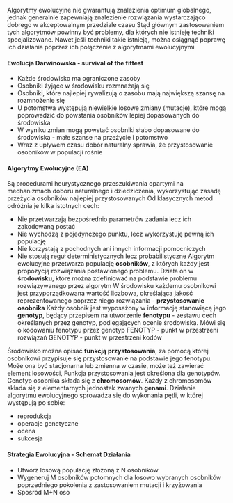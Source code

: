 Algorytmy ewolucyjne nie gwarantują znalezienia optimum globalnego, jednak generalnie zapewniają znalezienie rozwiązania wystarczająco dobrego w akceptowalnym przedziale czasu
Stąd głównym zastosowaniem tych algorytmów powinny być problemy, dla których nie istnieję techniki specjalizowane. Nawet jeśli techniki takie istnieją, można osiągnąć poprawę ich działania poprzez ich połączenie z algorytmami ewolucyjnymi

#### Ewolucja Darwinowska - survival of the fittest
- Każde środowisko ma ograniczone zasoby
- Osobniki żyjące w środowisku rozmnażają się
- Osobniki, które najlepiej rywalizują o zasobu mają największą szansę na rozmnożenie się
- U potomstwa występują niewielkie losowe zmiany (mutacje), które mogą poprowadzić do powstania osobników lepiej dopasowanych do środowiska
- W wyniku zmian mogą powstać osobniki słabo dopasowane do środowiska - małe szanse na przeżycie i potomstwo
- Wraz z upływem czasu dobór naturalny sprawia, że przystosowanie osobników w populacji rośnie

#### Algorytmy Ewolucyjne (EA)
Są procedurami heurystycznego przeszukiwania opartymi na mechanizmach doboru naturalnego i dziedziczenia, wykorzystując zasadę przeżycia osobników najlepiej przystosowanych
Od klasycznych metod odróżnia je kilka istotnych cech:
- Nie przetwarzają bezpośrednio parametrów zadania lecz ich zakodowaną postać
- Nie wychodzą z pojedynczego punktu, lecz wykorzystuję pewną ich populację
- Nie korzystają z pochodnych ani innych informacji pomocniczych
- Nie stosują reguł deterministycznych lecz probabilistyczne
Algorytm ewolucyjne przetwarza populację **osobników**, z których każdy jest propozycją rozwiązania postawionego problemu. Działa on w **środowisku**, które można zdefiniować na podstawie problemu rozwiązywanego przez algorytm
W środowisku każdemu osobnikowi jest przyporządkowana wartość liczbowa, określająca jakość reprezentowanego poprzez niego rozwiązania - **przystosowanie osobnika**
Każdy osobnik jest wyposażony w informację stanowiącą jego **genotyp**, będący przepisem na utworzenie **fenotypu** - zestawu cech określanych przez genotyp, podlegających ocenie środowiska.
Mówi się o kodowaniu fenotypu przez genotyp
FENOTYP - punkt w przestrzeni rozwiązań
GENOTYP - punkt w przestrzeni kodów

Środowisko można opisać **funkcją przystosowania**, za pomocą której osobnikowi przypisuje się przystosowanie na podstawie jego fenotypu. Może ona być stacjonarna lub zmienna w czasie, może też zawierać element losowości, Funkcja przystosowania jest określona dla genotypów. Genotyp osobnika składa się z **chromosomów**. Każdy z chromosomów składa się z elementarnych jednostek zwanych **genami**. Działanie algorytmu ewolucyjnego sprowadza się do wykonania pętli, w której występują po sobie:
- reprodukcja
- operacje genetyczne
- ocena
- sukcesja

#### Strategia Ewolucyjna - Schemat Działania
- Utwórz losową populację złożoną z N osobników
- Wygeneruj M osobników potomnych dla losowo wybranych osobników poprzedniego pokolenia z zastosowaniem mutacji i krzyżowania
- Spośród M+N oso